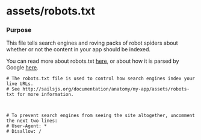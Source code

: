 # assets/robots.txt
### Purpose
This file tells search engines and roving packs of robot spiders about whether or not the content in your app should be indexed.

You can read more about robots.txt [here](http://www.robotstxt.org/robotstxt.html), or about how it is parsed by Google [here](https://support.google.com/webmasters/answer/6062608).




```
# The robots.txt file is used to control how search engines index your live URLs.
# See http://sailsjs.org/documentation/anatomy/my-app/assets/robots-txt for more information.



# To prevent search engines from seeing the site altogether, uncomment the next two lines:
# User-Agent: *
# Disallow: /

```


<docmeta name="displayName" value="robots.txt">
